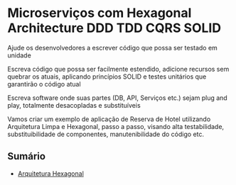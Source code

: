 # Microserviços com Hexagonal Architecture DDD TDD CQRS SOLID

Ajude os desenvolvedores a escrever código que possa ser testado em unidade

Escreva código que possa ser facilmente estendido, adicione recursos sem quebrar os atuais, aplicando princípios SOLID e testes unitários que garantirão o código atual

Escreva software onde suas partes (DB, API, Serviços etc.) sejam plug and play, totalmente desacopladas e substituíveis

Vamos criar um exemplo de aplicação de Reserva de Hotel utilizando Arquitetura Limpa e Hexagonal, passo a passo, visando alta testabilidade, substituibilidade de componentes, manutenibilidade do código etc.

## Sumário

* [Arquitetura Hexagonal](/notes/hexagonal_architecture.md#arquitetura-hexagonal)